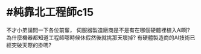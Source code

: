 # #純靠北工程師c15



不才小弟請問一下各位前輩，
伺服器製造廠商是不是有在哪個硬體裡植入AI啊?
為什麼機器都知道工程師哪時候休假然後就挑那天壞掉?
有硬體製造商的AI技術已經突破天際的掛嗎?

